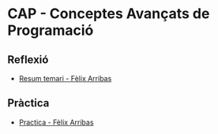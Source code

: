 # CAP - Conceptes Avançats de Programació

## Reflexió

- [Resum temari - Fèlix Arribas](https://github.com/felixarpa/CAP-Reflexio)

## Pràctica

- [Practica - Fèlix Arribas](https://github.com/felixarpa/CAP-Practica)

